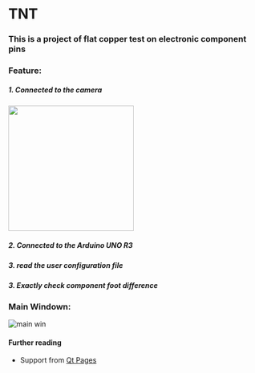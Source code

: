 # TNT
### This is a project of flat copper test on electronic component pins


### Feature:
##### 1. Connected to the camera 
<img src="https://user-images.githubusercontent.com/57834526/113749905-5da32a80-9734-11eb-8182-a35a07c63e21.jpg" width="250" height="250" />

##### 2. Connected to the Arduino UNO R3
##### 3. read the user configuration file
##### 3. Exactly check component foot difference

### Main Windown:
![main win](https://user-images.githubusercontent.com/57834526/113750986-9db6dd00-9735-11eb-875c-4ae3c71c1cd4.PNG)




#### Further reading
  - Support from [Qt Pages](https://www.qt.io)
